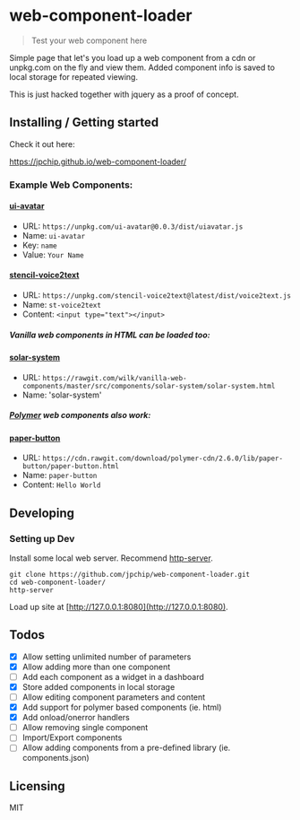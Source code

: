 # web-component-loader
> Test your web component here

Simple page that let's you load up a web component from a cdn or unpkg.com 
on the fly and view them. Added component info is saved to local storage for
repeated viewing.

This is just hacked together with jquery as a proof of concept.

## Installing / Getting started

Check it out here:

https://jpchip.github.io/web-component-loader/

### Example Web Components:

#### [ui-avatar](https://www.npmjs.com/package/ui-avatar)
- URL: `https://unpkg.com/ui-avatar@0.0.3/dist/uiavatar.js`
- Name: `ui-avatar`
- Key: `name`
- Value: `Your Name`

#### [stencil-voice2text](https://www.npmjs.com/package/stencil-voice2text)
- URL: `https://unpkg.com/stencil-voice2text@latest/dist/voice2text.js`
- Name: `st-voice2text`
- Content: `<input type="text"></input>`

##### Vanilla web components in HTML can be loaded too:

#### [solar-system](https://github.com/wilk/vanilla-web-components)
- URL: `https://rawgit.com/wilk/vanilla-web-components/master/src/components/solar-system/solar-system.html`
- Name: 'solar-system'

##### [Polymer](https://www.polymer-project.org/) web components also work:

#### [paper-button](https://www.webcomponents.org/element/PolymerElements/paper-button)
- URL: `https://cdn.rawgit.com/download/polymer-cdn/2.6.0/lib/paper-button/paper-button.html`
- Name: `paper-button`
- Content: `Hello World`

## Developing

### Setting up Dev

Install some local web server. Recommend [http-server](https://github.com/indexzero/http-server).

```shell
git clone https://github.com/jpchip/web-component-loader.git
cd web-component-loader/
http-server
```

Load up site at [http://127.0.0.1:8080](http://127.0.0.1:8080).

## Todos

- [x] Allow setting unlimited number of parameters
- [x] Allow adding more than one component
- [ ] Add each component as a widget in a dashboard
- [x] Store added components in local storage
- [ ] Allow editing component parameters and content
- [x] Add support for polymer based components (ie. html) 
- [x] Add onload/onerror handlers
- [ ] Allow removing single component
- [ ] Import/Export components 
- [ ] Allow adding components from a pre-defined library (ie. components.json)

## Licensing

MIT
